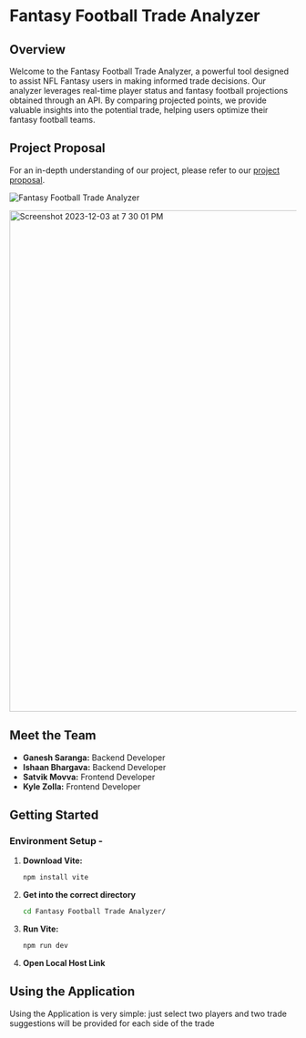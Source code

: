 # Fantasy Football Trade Analyzer

## Overview

Welcome to the Fantasy Football Trade Analyzer, a powerful tool designed to assist NFL Fantasy users in making informed trade decisions. Our analyzer leverages real-time player status and fantasy football projections obtained through an API. By comparing projected points, we provide valuable insights into the potential trade, helping users optimize their fantasy football teams.

## Project Proposal

For an in-depth understanding of our project, please refer to our [project proposal](https://docs.google.com/document/d/1gGQ99-vfgC8K716MNywg6gv35WSKP5BGQME0r48Y0Ak/edit?usp=sharing).

![Fantasy Football Trade Analyzer](https://github.com/CS222-UIUC-FA23/group-project-team105/assets/112035428/548bfad0-0679-4f61-a889-b11fbd81be15)

<img width="881" alt="Screenshot 2023-12-03 at 7 30 01 PM" src="https://github.com/CS222-UIUC-FA23/group-project-team105/assets/112035428/2318aa24-26f2-4d13-b406-f7a34f962386">


## Meet the Team

- **Ganesh Saranga:** Backend Developer
- **Ishaan Bhargava:** Backend Developer
- **Satvik Movva:** Frontend Developer
- **Kyle Zolla:** Frontend Developer

## Getting Started

### Environment Setup - 

1. **Download Vite:**
   ```bash
   npm install vite
2. **Get into the correct directory**
   ```bash
   cd Fantasy Football Trade Analyzer/
3. **Run Vite:**
   ```bash
   npm run dev
4. **Open Local Host Link**

## Using the Application
Using the Application is very simple: just select two players and two trade suggestions will be provided for each side of the trade
  
